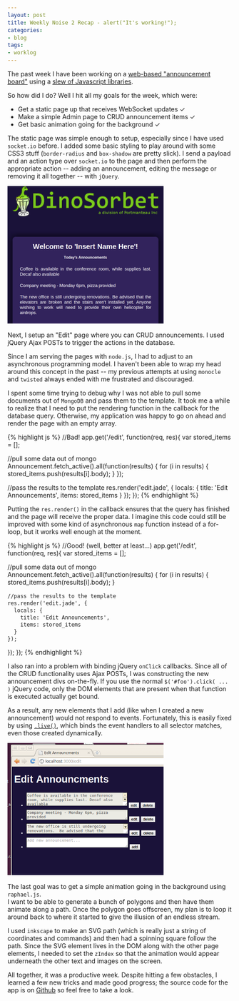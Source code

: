 ```yaml
---
layout: post
title: Weekly Noise 2 Recap - alert("It's working!");
categories:
- blog
tags:
- worklog
---
```


The past week I have been working on a 
[web-based "announcement board"](http://mdswanson.com/blog/2010/10/31/weekly-noise-2-so-its-like-a-screensaver.html) 
using a [slew of Javascript libraries](http://mdswanson.com/blog/2010/11/03/sipping-the-nodejs-koolaid.html).

So how did I do? Well I hit all my goals for the week, which were:  

 - Get a static page up that receives WebSocket updates ✓  
 - Make a simple Admin page to CRUD announcement items ✓  
 - Get basic animation going for the background ✓

The static page was simple enough to setup, especially since I have used `socket.io` 
before.  I added some basic styling to play around with some CSS3 stuff (`border-radius` 
and `box-shadow` are pretty slick).  I send a payload and an action type over `socket.io` 
to the page and then perform the appropriate action -- adding an announcement, editing 
the message or removing it all together -- with `jQuery`.

[![](/static/week2-index-thumb.png)](/static/week2-index.png) 

Next, I setup an "Edit" page where you can CRUD announcements.  I used jQuery 
Ajax POSTs to trigger the actions in the database.

Since I am serving the pages with `node.js`, I had to adjust to an asynchronous programming 
model.  I haven't been able to wrap my head around this concept in the past -- my previous 
attempts at using `monocle` and `twisted` always ended with me frustrated and discouraged.  

I spent some time trying to debug why I was not able to pull some documents out of `MongoDB`
and pass them to the template.  It took me a while to realize that I need to put the 
rendering function in the callback for the database query.  Otherwise, my application was 
happy to go on ahead and render the page with an empty array.

{% highlight js %}
//Bad!
app.get('/edit', function(req, res){
  var stored_items = [];

  //pull some data out of mongo
  Announcement.fetch_active().all(function(results) {
    for (i in results) {
      stored_items.push(results[i].body);
    }
  });

  //pass the results to the template
  res.render('edit.jade', {
    locals: {
      title: 'Edit Announcements',
        items: stored_items
    }
  });
});
{% endhighlight %}

Putting the `res.render()` in the callback ensures that the query has finished and the 
page will receive the proper data.  I imagine this code could still be improved with some 
kind of asynchronous `map` function instead of a for-loop, but it works well enough at the moment.

{% highlight js %}
//Good! (well, better at least...)
app.get('/edit', function(req, res){
  var stored_items = [];

  //pull some data out of mongo
  Announcement.fetch_active().all(function(results) {
    for (i in results) {
      stored_items.push(results[i].body);
    }

    //pass the results to the template
    res.render('edit.jade', {
      locals: {
        title: 'Edit Announcements',
        items: stored_items
      }
    });
  });
});
{% endhighlight %}

I also ran into a problem with binding jQuery `onClick` callbacks.  Since all of the CRUD functionality 
uses Ajax POSTs, I was constructing the new announcement divs on-the-fly.  If you use the 
normal `$('#foo').click( ... )` jQuery code, only the DOM elements that are present when that 
function is executed actually get bound.  

As a result, any new elements that I add (like when I 
created a new announcement) would not respond to events.  Fortunately, this is easily fixed by using 
[`.live()`](http://api.jquery.com/live/), which binds the event handlers to all selector matches, 
even those created dynamically.

![/static/week2-edit.png](/static/week2-edit.png) 

The last goal was to get a simple animation going in the background using `raphael.js`.  
I want to be able to generate a bunch of polygons and then have them animate along a path.
Once the polygon goes offscreen, my plan is to loop it around back to where it started to 
give the illusion of an endless stream.  

I used `inkscape` to make an SVG path (which is really just a string of coordinates and 
commands) and then had a spinning square follow the path.  Since the SVG element lives in 
the DOM along with the other page elements, I needed to set the `zIndex` so that the 
animation would appear underneath the other text and images on the screen.

All together, it was a productive week.  Despite hitting a few obstacles, I learned a 
few new tricks and made good progress; the source code for the app is on 
[Github](https://github.com/swanson/glorified-screensaver) so feel free to take a look.
